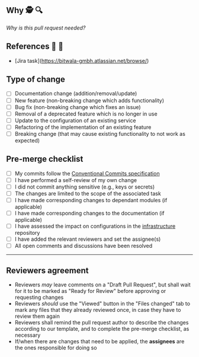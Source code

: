 ## Why 🕵️ 🔍

_Why is this pull request needed?_

## References 📝 🔗

- [Jira task](https://bitwala-gmbh.atlassian.net/browse/<!-- Story/Task/Sub-task Jira ID here -->)

## Type of change

- [ ] Documentation change (addition/removal/update)
- [ ] New feature (non-breaking change which adds functionality)
- [ ] Bug fix (non-breaking change which fixes an issue)
- [ ] Removal of a deprecated feature which is no longer in use
- [ ] Update to the configuration of an existing service
- [ ] Refactoring of the implementation of an existing feature
- [ ] Breaking change (that may cause existing functionality to not work as
  expected)

## Pre-merge checklist

- [ ] My commits follow
  the [Conventional Commits specification](https://www.conventionalcommits.org/en/v1.0.0/)
- [ ] I have performed a self-review of my own change
- [ ] I did not commit anything sensitive (e.g., keys or secrets)
- [ ] The changes are limited to the scope of the associated task
- [ ] I have made corresponding changes to dependant modules (if applicable)
- [ ] I have made corresponding changes to the documentation (if applicable)
- [ ] I have assessed the impact on configurations in
  the [infrastructure](https://github.bitwa.la/bitwala-bank-devops/infrastructure)
  repository
- [ ] I have added the relevant reviewers and set the assignee(s)
- [ ] All open comments and discussions have been resolved

---

## Reviewers agreement

- Reviewers _may_ leave comments on a "Draft Pull Request", but shall wait for
  it to be marked as "Ready for Review" before approving or requesting changes
- Reviewers _should_ use the "Viewed" button in the "Files changed" tab to mark
  any files that they already reviewed once, in case they have to review them
  again
- Reviewers shall remind the pull request author to describe the changes
  according to our template, and to complete the pre-merge checklist, as
  necessary
- If/when there are changes that need to be applied, the **assignees** are the
  ones responsible for doing so
